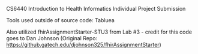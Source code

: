 CS6440 Introduction to Health Informatics Individual Project Submission

Tools used outside of source code:
Tabluea

Also utilized fhirAssignmentStarter-STU3 from Lab #3 - credit for this code goes to Dan Johnson (Original Repo: https://github.gatech.edu/djohnson325/fhirAssignmentStarter)
